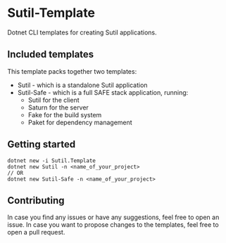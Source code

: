 # Sutil-Template
Dotnet CLI templates for creating Sutil applications.

## Included templates
This template packs together two templates:
- Sutil - which is a standalone Sutil application
- Sutil-Safe - which is a full SAFE stack application, running:
  * Sutil for the client
  * Saturn for the server
  * Fake for the build system
  * Paket for dependency management

## Getting started
```
dotnet new -i Sutil.Template
dotnet new Sutil -n <name_of_your_project>
// OR
dotnet new Sutil-Safe -n <name_of_your_project>
```

## Contributing
In case you find any issues or have any suggestions, feel free to open an issue.
In case you want to propose changes to the templates, feel free to open a pull request.
